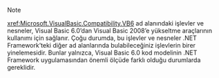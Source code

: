 > [!NOTE]
>  <xref:Microsoft.VisualBasic.Compatibility.VB6> ad alanındaki işlevler ve nesneler, Visual Basic 6.0’dan Visual Basic 2008’e yükseltme araçlarının kullanımı için sağlanır. Çoğu durumda, bu işlevler ve nesneler .NET Framework’teki diğer ad alanlarında bulabileceğiniz işlevlerin birer yinelemesidir. Bunlar yalnızca, Visual Basic 6.0 kod modelinin .NET Framework uygulamasından önemli ölçüde farklı olduğu durumlarda gereklidir.